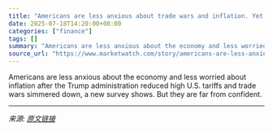 ```yaml
---
title: "Americans are less anxious about trade wars and inflation. Yet they don’t have much confidence in the economy."
date: 2025-07-18T14:20:00+08:00
categories: ["finance"]
tags: []
summary: "Americans are less anxious about the economy and less worried about inflation after the Trump administration reduced high U.S. tariffs and trade wars simmered down, a new survey shows. But they are fa"
source_url: "https://www.marketwatch.com/story/americans-are-less-anxious-about-trade-wars-and-inflation-yet-they-dont-have-much-confidence-in-the-economy-cb3a056d?mod=mw_rss_topstories"
---
```


Americans are less anxious about the economy and less worried about inflation after the Trump administration reduced high U.S. tariffs and trade wars simmered down, a new survey shows. But they are far from confident.

---

*来源: [原文链接](https://www.marketwatch.com/story/americans-are-less-anxious-about-trade-wars-and-inflation-yet-they-dont-have-much-confidence-in-the-economy-cb3a056d?mod=mw_rss_topstories)*
